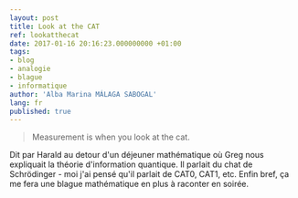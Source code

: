 ```yaml
---
layout: post
title: Look at the CAT
ref: lookatthecat
date: 2017-01-16 20:16:23.000000000 +01:00
tags:
- blog
- analogie
- blague
- informatique
author: 'Alba Marina MÁLAGA SABOGAL'
lang: fr
published: true
---
```


> Measurement is when you look at the cat.

Dit par Harald au detour d'un déjeuner mathématique où Greg nous expliquait la théorie d'information quantique. Il parlait du chat de Schrödinger - moi j'ai pensé qu'il parlait de CAT0, CAT1, etc. Enfin bref, ça me fera une blague mathématique en plus à raconter en soirée.
